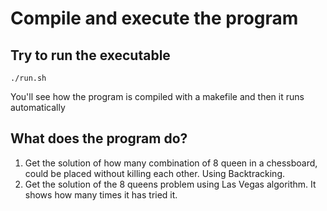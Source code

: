 # Compile and execute the program
## Try to run the executable
	./run.sh
You'll see how the program is compiled with a makefile and then it runs automatically
## What does the program do?
1. Get the solution of how many combination of 8 queen in a chessboard, could be placed without killing each other. Using Backtracking.
2. Get the solution of the 8 queens problem using Las Vegas algorithm. It shows how many times it has tried it.